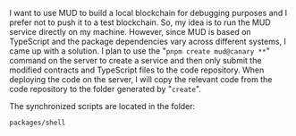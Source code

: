 I want to use MUD to build a local blockchain for debugging purposes and I prefer not to push it to a test blockchain. So, my idea is to run the MUD service directly on my machine. However, since MUD is based on TypeScript and the package dependencies vary across different systems, I came up with a solution. I plan to use the "`pnpm create mud@canary **`" command on the server to create a service and then only submit the modified contracts and TypeScript files to the code repository. When deploying the code on the server, I will copy the relevant code from the code repository to the folder generated by "`create`".

The synchronized scripts are located in the folder: 
```
packages/shell
```

